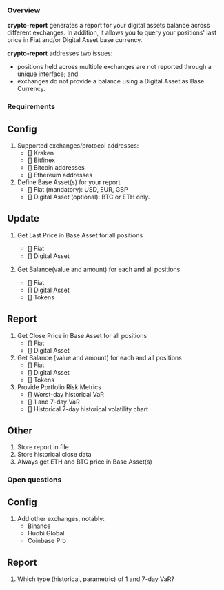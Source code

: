 ### Overview
**crypto-report** generates a report for your digital assets balance across different exchanges. In addition, it allows you to query your positions' last price in Fiat and/or Digital Asset base currency.

**crypto-report** addresses two issues:

* positions held across multiple exchanges are not reported through a unique interface; and
* exchanges do not provide a balance using a Digital Asset as Base Currency.

### Requirements
## Config
1. Supported exchanges/protocol addresses:
    * [] Kraken
    * [] Bitfinex
    * [] Bitcoin addresses
    * [] Ethereum addresses
2. Define Base Asset(s) for your report
    * [] Fiat (mandatory): USD, EUR, GBP
    * [] Digital Asset (optional): BTC or ETH only.

## Update
1. Get Last Price in Base Asset for all positions
    * [] Fiat
    * [] Digital Asset

2. Get Balance(value and amount) for each and all positions
    * [] Fiat
    * [] Digital Asset
    * [] Tokens

## Report
1. Get Close Price in Base Asset for all positions
    * [] Fiat
    * [] Digital Asset
2. Get Balance (value and amount) for each and all positions
    * [] Fiat
    * [] Digital Asset
    * [] Tokens
3. Provide Portfolio Risk Metrics
    * [] Worst-day historical VaR
    * [] 1 and 7-day VaR
    * [] Historical 7-day historical volatility chart

## Other
1. Store report in file
2. Store historical close data
3. Always get ETH and BTC price in Base Asset(s)

### Open questions
## Config
1. Add other exchanges, notably:
    * Binance
    * Huobi Global
    * Coinbase Pro

## Report
1. Which type (historical, parametric) of 1 and 7-day VaR?

